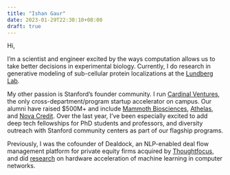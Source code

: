 ```yaml
---
title: "Ishan Gaur"
date: 2023-01-29T22:30:10+08:00
draft: true
---
```


Hi,

I’m a scientist and engineer excited by the ways computation allows us to take better decisions in experimental biology. Currently, I do research in generative modeling of sub-cellular protein localizations at the [Lundberg Lab](https://cellprofiling.org/).

My other passion is Stanford’s founder community. I run [Cardinal Ventures](cardinalventures.org), the only cross-department/program startup accelerator on campus. Our alumni have raised $500M+ and include [Mammoth Biosciences](mammoth.bio), [Athelas](athelas.com), and [Nova Credit](novacredit.com). Over the last year, I’ve been especially excited to add deep tech fellowships for PhD students and professors, and diversity outreach with Stanford community centers as part of our flagship programs.

Previously, I was the cofounder of Dealdock, an NLP-enabled deal flow management platform for private equity firms acquired by [Thoughtfocus](https://thoughtfocus.com/), and did [research](https://dl.acm.org/doi/10.1145/3503222.3507726) on hardware acceleration of machine learning in computer networks.

